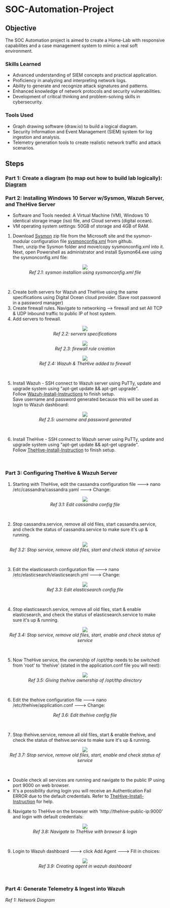 # SOC-Automation-Project

## Objective

The SOC Automation project is aimed to create a Home-Lab with responsive capabilites and a case management system to mimic a real soft environment.

### Skills Learned

- Advanced understanding of SIEM concepts and practical application.
- Proficiency in analyzing and interpreting network logs.
- Ability to generate and recognize attack signatures and patterns.
- Enhanced knowledge of network protocols and security vulnerabilities.
- Development of critical thinking and problem-solving skills in cybersecurity.

### Tools Used

- Graph drawing software (draw.io) to build a logical diagram.
- Security Information and Event Management (SIEM) system for log ingestion and analysis.
- Telemetry generation tools to create realistic network traffic and attack scenarios.

## Steps

### Part 1: Create a diagram (to map out how to build lab logically): [Diagram](https://github.com/kennedyshearer/SOC-Automation-Project/blob/main/automation-diagram.drawio.png)

### Part 2: Installing Windows 10 Server w/Sysmon, Wazuh Server, and TheHive Server

- Software and Tools needed: A Virtual Machine (VM), Windows 10 identical storage image (iso) file, and Cloud servers (digital ocean).
- VM operating system settings: 50GB of storage and 4GB of RAM.

1. Download [Sysmon](https://learn.microsoft.com/en-us/sysinternals/downloads/sysmon) zip file from the Microsoft site and the sysmon-modular configuration file [sysmonconfig.xml](https://github.com/olafhartong/sysmon-modular) from github.<br>
Then, unzip the Sysmon folder and move/copy sysmonconfig.xml into it. Next, open Powershell as administrator and install Sysmon64.exe using the sysmonconfig.xml file:
<p align="center"> <img src="https://i.imgur.com/5oL3Ytn.png" align="center"><br> <em>Ref 2.1: sysmon installion using sysmonconfig.xml file</em> </p>
<br>

2. Create both servers for Wazuh and TheHive using the same specifications using Digital Ocean cloud provider. (Save root password in a password manager)<br>
3. Create firewall rules. Navigate to networking --> firewall and set All TCP & UDP Inbound traffic to public IP of host system.
4. Add servers to firewall.
<p align="center"> <img src="https://i.imgur.com/WukDKNE.jpg"><br> <em>Ref 2.2: servers specifications</em> </p>
<p align="center"> <img src="https://i.imgur.com/EHQSOAX.jpg"><br> <em>Ref 2.3: firewall rule creation</em> </p>
<p align="center"> <img src="https://i.imgur.com/o3o2X1u.gif"><br> <em>Ref 2.4: Wazuh & TheHive added to firewall</em> </p>
<br>

5. Install Wazuh - SSH connect to Wazuh server using PuTTy, update and upgrade system using "apt-get update && apt-get upgrade".<br> Follow [Wazuh-Install-Instructions](https://github.com/kennedyshearer/SOC-Automation-Project/blob/main/Wazuh-Install-Instructions) to finish setup.<br>
Save username and password generated because this will be used as login to Wazuh dashboard:
<p align="center"> <img src="https://i.imgur.com/QWaGJYG.png"><br> <em>Ref 2.5: username and password generated</em> </p>
<br>

6. Install TheHive - SSH connect to Wazuh server using PuTTy, update and upgrade system using "apt-get update && apt-get upgrade".<br> Follow [TheHive-Install-Instruction](https://github.com/kennedyshearer/SOC-Automation-Project/blob/main/TheHive-Install-Instructions) to finish setup.
<br>

### Part 3: Configuring TheHive & Wazuh Server

1. Starting with TheHive, edit the cassandra configuration file ---> nano /etc/cassandra/cassandra.yaml ---> Change:
<p align="center"> <img src="https://i.imgur.com/HZEEnoJ.png" align="center"><br> <em>Ref 3.1: Edit cassandra config file</em> </p>
<br>

2. Stop cassandra.service, remove all old files, start cassandra.service, and check the status of cassandra.service to make sure it's up & running.
<p align="center"> <img src="https://i.imgur.com/4uk1GPS.png" align="center"><br> <em>Ref 3.2: Stop service, remove old files, start and check status of service</em> </p>
<br>

3. Edit the elasticsearch configuration file ---> nano /etc/elasticsearch/elasticsearch.yml ---> Change:
<p align="center"> <img src="https://i.imgur.com/3aW59gD.png" align="center"><br> <em>Ref 3.3: Edit elasticsearch config file</em> </p>
<br>

4. Stop elasticsearch.service, remove all old files, start & enable elasticsearch, and check the status of elasticsearch.service to make sure it's up & running.
<p align="center"> <img src="https://i.imgur.com/b0czGgI.png" align="center"><br> <em>Ref 3.4: Stop service, remove old files, start, enable and check status of service</em> </p>
<br>

5. Now TheHive service, the ownership of /opt/thp needs to be switched from 'root' to 'thehive' (stated in the application.conf file you will next):
<p align="center"> <img src="https://i.imgur.com/8OSX5La.png" align="center"><br> <em>Ref 3.5: Giving thehive ownership of /opt/thp directory</em> </p>
<br>

6. Edit the thehive configuration file ---> nano /etc/thehive/application.conf ---> Change:
<p align="center"> <img src="" align="center"><br> <em>Ref 3.6: Edit thehive config file</em> </p>
<br>

7. Stop thehive.service, remove all old files, start & enable thehive, and check the status of thehive.service to make sure it's up & running.
<p align="center"> <img src="https://i.imgur.com/mLKLGgA.png" align="center"><br> <em>Ref 3.7: Stop service, remove old files, start, enable and check status of service</em> </p>
<br> 

- Double check all services are running and navigate to the public IP using port 9000 on web browser.
- It's a possibility during login you will receive an Authentication Fail ERROR due to the default credentials. Refer to [TheHive-Install-Instruction](https://github.com/kennedyshearer/SOC-Automation-Project/blob/main/TheHive-Install-Instructions) for help.

8. Navigate to TheHive on the browser with 'http://thehive-public-ip:9000' and login with default credentials:
<p align="center"> <img src="https://i.imgur.com/Wxm3Gnf.png" align="center"><br> <em>Ref 3.8: Navigate to TheHive with browser & login</em> </p>
<br> 

9. Login to Wazuh dashboard ---> click Add Agent ---> Fill in choices:
<p align="center"> <img src="https://i.imgur.com/UIAt5ui.png" align="center"><br> <em>Ref 3.9: Creating agent in wazuh dashboard</em> </p>
<br> 

### Part 4: Generate Telemetry & Ingest into Wazuh



*Ref 1: Network Diagram*
